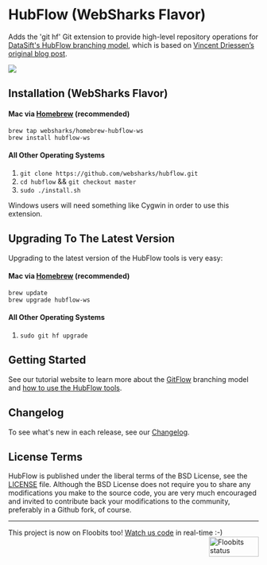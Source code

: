HubFlow (WebSharks Flavor)
=======

Adds the 'git hf' Git extension to provide high-level repository operations
for [DataSift's HubFlow branching model](http://datasift.github.com/gitflow/), which is based on [Vincent Driessen’s original blog post](http://nvie.com/posts/a-successful-git-branching-model/).

![](http://nvie.com/img/2009/12/Screen-shot-2009-12-24-at-11.32.03.png)

Installation (WebSharks Flavor)
------------

#### Mac via [Homebrew](http://brew.sh/) (recommended)

```
brew tap websharks/homebrew-hubflow-ws
brew install hubflow-ws
```

#### All Other Operating Systems

1. `git clone https://github.com/websharks/hubflow.git`
2. `cd hubflow` && `git checkout master`
3. `sudo ./install.sh`

Windows users will need something like Cygwin in order to use this extension.

Upgrading To The Latest Version
-------------------------------

Upgrading to the latest version of the HubFlow tools is very easy:

#### Mac via [Homebrew](http://brew.sh/) (recommended)

```
brew update
brew upgrade hubflow-ws
```

#### All Other Operating Systems

1. `sudo git hf upgrade`

Getting Started
---------------

See our tutorial website to learn more about the [GitFlow](http://datasift.github.com/gitflow/IntroducingGitFlow.html) branching model and [how to use the HubFlow tools](http://datasift.github.com/gitflow/GitFlowForGitHub.html).

Changelog
---------

To see what's new in each release, see our [Changelog](http://datasift.github.com/gitflow/ChangeLog.html).

License Terms
-------------
HubFlow is published under the liberal terms of the BSD License, see the
[LICENSE](LICENSE) file. Although the BSD License does not require you to share
any modifications you make to the source code, you are very much encouraged and
invited to contribute back your modifications to the community, preferably
in a Github fork, of course.

---

This project is now on Floobits too! [Watch us code](https://floobits.com/jaswsinc/hubflow/redirect) in real-time :-) <a href="https://floobits.com/jaswsinc/hubflow/redirect"><img alt="Floobits status" width="100" height="40" src="https://floobits.com/jaswsinc/hubflow.png" align="right" /></a>